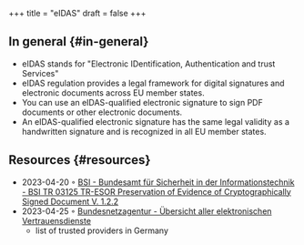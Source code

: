 +++
title = "eIDAS"
draft = false
+++

## In general {#in-general}

-   eIDAS stands for "Electronic IDentification, Authentication and trust Services"
-   eIDAS regulation provides a legal framework for digital signatures and electronic documents across EU member states.
-   You can use an eIDAS-qualified electronic signature to sign PDF documents or other electronic documents.
-   An eIDAS-qualified electronic signature has the same legal validity as a handwritten signature and is recognized in all EU member states.


## Resources {#resources}

-   2023-04-20 ◦ [BSI - Bundesamt für Sicherheit in der Informationstechnik - BSI TR 03125 TR-ESOR Preservation of Evidence of Cryptographically Signed Document V. 1.2.2](https://www.bsi.bund.de/EN/Themen/Unternehmen-und-Organisationen/Standards-und-Zertifizierung/Technische-Richtlinien/TR-nach-Thema-sortiert/tr03125/BSITR03125.html)
-   2023-04-25 ◦ [Bundesnetzagentur - Übersicht aller elektronischen Vertrauensdienste](https://www.bundesnetzagentur.de/cln_121/EVD/DE/Uebersicht_eVD/start.html)
    -   list of trusted providers in Germany
